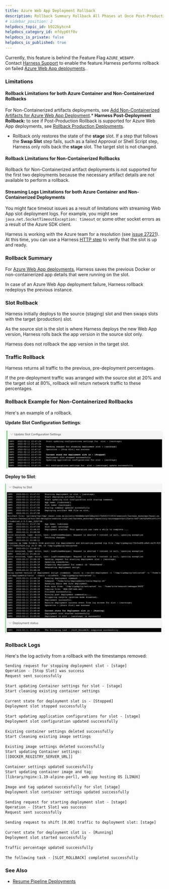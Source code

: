 ```yaml
---
title: Azure Web App Deployment Rollback
description: Rollback Summary Rollback All Phases at Once Post-Production Rollback Rollback Order in Multi-Phase Workflow
# sidebar_position: 2
helpdocs_topic_id: b922byhcn4
helpdocs_category_id: mfdyp6tf0v
helpdocs_is_private: false
helpdocs_is_published: true
---
```


Currently, this feature is behind the Feature Flag `AZURE_WEBAPP`. Contact [Harness Support](https://mail.google.com/mail/?view=cm&fs=1&tf=1&to=support@harness.io) to enable the feature.Harness performs rollback on failed [Azure Web App deployments](/article/lluikqw7q7-azure-web-app-deployments-overview).

### Limitations

#### Rollback Limitations for both Azure Container and Non-Containerized Rollbacks

For Non-Containerized artifacts deployments, see [Add Non-Containerized Artifacts for Azure Web App Deployment](/article/rflkjqxod2-add-a-non-containerized-artifacts-for-azure-web-app-deployment).* **Harness Post-Deployment Rollback:** to see if Post-Production Rollback is supported for Azure Web App deployments, see [Rollback Production Deployments](/article/2f36rsbrve-post-deployment-rollback).
* Rollback only restores the state of the **stage** slot. If a step that follows the **Swap Slot** step fails, such as a failed Approval or Shell Script step, Harness only rolls back the **stage** slot. The target slot is not changed.

#### Rollback Limitations for Non-Containerized Rollbacks

Rollback for Non-Containerized artifact deployments is not supported for the first two deployments because the necessary artifact details are not available to perform a rollback.

#### Streaming Logs Limitations for both Azure Container and Non-Containerized Deployments

You might face timeout issues as a result of limitations with streaming Web App slot deployment logs. For example, you might see `java.net.SocketTimeoutException: timeout` or some other socket errors as a result of the Azure SDK client.

Harness is working with the Azure team for a resolution (see [issue 27221](https://github.com/Azure/azure-sdk-for-java/issues/27221)). At this time, you can use a Harness [HTTP step](/article/m8ksas9f71-using-the-http-command) to verify that the slot is up and ready.

### Rollback Summary

For [Azure Web App deployments](/article/lluikqw7q7-azure-web-app-deployments-overview), Harness saves the previous Docker or non-containerized app details that were running on the slot.

In case of an Azure Web App deployment failure, Harness rollback redeploys the previous instance.

### Slot Rollback

Harness initially deploys to the source (staging) slot and then swaps slots with the target (production) slot.

As the source slot is the slot is where Harness deploys the new Web App version, Harness rolls back the app version in the source slot only.

Harness does not rollback the app version in the target slot.

### Traffic Rollback

Harness returns all traffic to the previous, pre-deployment percentages.

If the pre-deployment traffic was arranged with the source slot at 20% and the target slot at 80%, rollback will return network traffic to these percentages.

### Rollback Example for Non-Containerized Rollbacks

Here's an example of a rollback.

**Update Slot Configuration Settings**:

![](./static/azure-web-app-deployment-rollback-10.png)

**Deploy to Slot**:

![](./static/azure-web-app-deployment-rollback-11.png)

### Rollback Logs

Here's the log activity from a rollback with the timestamps removed:


```
Sending request for stopping deployment slot - [stage]  
Operation - [Stop Slot] was success  
Request sent successfully  
  
Start updating Container settings for slot - [stage]  
Start cleaning existing container settings  
  
Current state for deployment slot is - [Stopped]  
Deployment slot stopped successfully  
  
Start updating application configurations for slot - [stage]  
Deployment slot configuration updated successfully  
  
Existing container settings deleted successfully  
Start cleaning existing image settings  
  
Existing image settings deleted successfully  
Start updating Container settings:   
[[DOCKER_REGISTRY_SERVER_URL]]  
  
Container settings updated successfully  
Start updating container image and tag:   
[library/nginx:1.19-alpine-perl], web app hosting OS [LINUX]  
  
Image and tag updated successfully for slot [stage]  
Deployment slot container settings updated successfully  
  
Sending request for starting deployment slot - [stage]  
Operation - [Start Slot] was success  
Request sent successfully  
  
Sending request to shift [0.00] traffic to deployment slot: [stage]  
  
Current state for deployment slot is - [Running]  
Deployment slot started successfully  
  
Traffic percentage updated successfully  
  
The following task - [SLOT_ROLLBACK] completed successfully
```
### See Also

* [Resume Pipeline Deployments](/article/4dvyslwbun-resume-a-pipeline-deployment)

